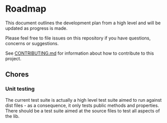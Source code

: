 # Roadmap

This document outlines the development plan from a high level and will be updated as progress is made.

Please feel free to file issues on this repository if you have questions, concerns or suggestions.

See [CONTRIBUTING.md](https://github.com/rochars/byte-data/blob/master/CONTRIBUTING.md) for information about how to contribute to this project.

## Chores

### Unit testing
The current test suite is actually a high level test suite aimed to run against dist files - as a consequence, it only tests public methods and properties. There should be a test suite aimed at the source files to test all aspects of the lib.
